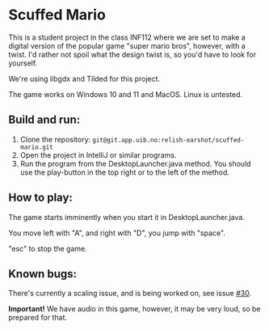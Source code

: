 # Scuffed Mario
This is a student project in the class INF112 where we are set to make a digital version of the popular game "super mario bros", however, with a twist. I'd rather not spoil what the design twist is, so you'd have to look for yourself.

We're using libgdx and Tilded for this project.

The game works on Windows 10 and 11 and MacOS. Linux is untested.  

## Build and run:
1. Clone the repository: ```git@git.app.uib.no:relish-earshot/scuffed-mario.git```
2. Open the project in IntelliJ or similar programs.
3. Run the program from the DesktopLauncher.java method. You should use the play-button in the top right or to the left of the method.

## How to play:
The game starts imminently when you start it in DesktopLauncher.java.

You move left with "A", and right with "D", you jump with "space". 

"esc" to stop the game. 

## Known bugs:
There's currently a scaling issue, and is being worked on, see issue [#30](https://git.app.uib.no/relish-earshot/scuffed-mario/-/issues/30).

**Important!** We have audio in this game, however, it may be very loud, so be prepared for that.
